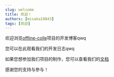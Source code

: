 ```yaml
---
slug: welcome
title: 欢迎！
authors: [misaka10843]
tags: [欢迎]
---
```

欢迎浏览[offline-colle](https://github.com/offline-colle/)项目的开发博客qwq

您可以在此观看我们的开发日志qwq

如果您想参加我们项目的制作，您可以查看我们的[文档](docs/)

感谢您的支持与参与！

